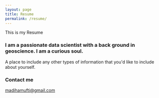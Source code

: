 ```yaml
---
layout: page
title: Resume
permalink: /resume/
---
```


This is my Resume

### I am a passionate data scientist with a back ground in geoscience. I am a curious soul.

A place to include any other types of information that you'd like to include about yourself.

### Contact me

[madihamufti@gmail.com](mailto:email@domain.com)